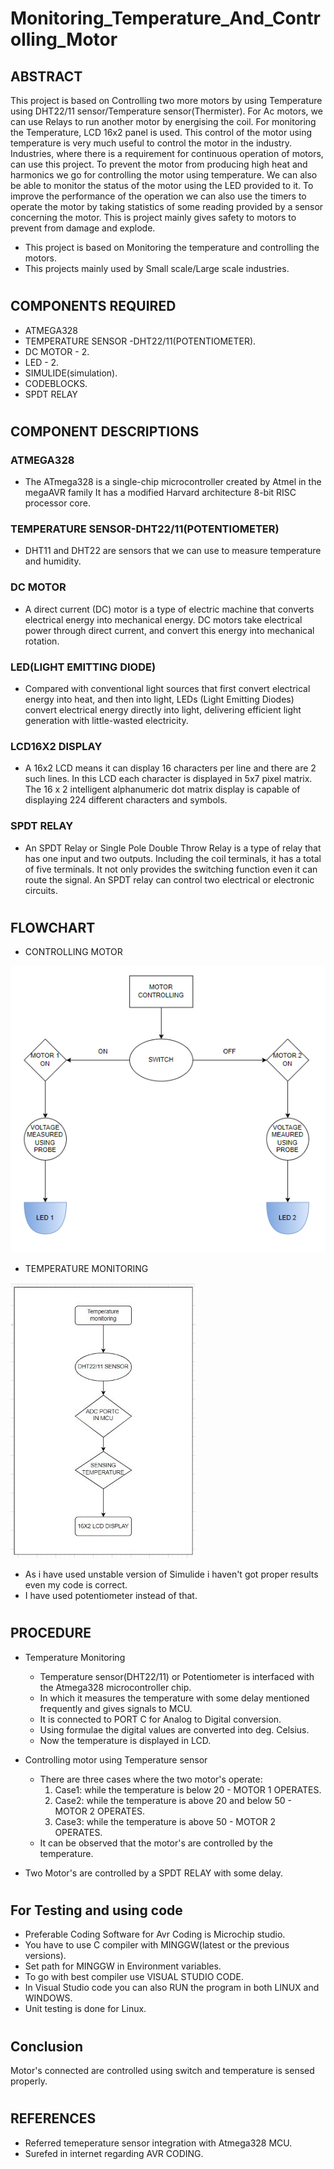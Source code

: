 # Monitoring_Temperature_And_Controlling_Motor

##  ABSTRACT
This project is based on Controlling two more motors by using Temperature using DHT22/11 sensor/Temperature sensor(Thermister). For Ac motors, we can use Relays to run another motor by energising the coil. For monitoring the Temperature, LCD 16x2 panel is used. This control of the motor using temperature is very much useful to control the motor in the industry. Industries, where there is a requirement for continuous operation of motors, can use this project. To prevent the motor from producing high heat and harmonics we go for controlling the motor using temperature. We can also be able to monitor the status of the motor using the LED provided to it. To improve the performance of the operation we can also use the timers to operate the motor by taking statistics of some reading provided by a sensor concerning the motor. This is project mainly gives safety to motors to prevent from damage and explode.


*   This project is based on Monitoring the temperature and controlling the motors.
*   This projects mainly used by Small scale/Large scale industries.
# 
## COMPONENTS REQUIRED

* ATMEGA328
* TEMPERATURE SENSOR -DHT22/11(POTENTIOMETER).
* DC MOTOR - 2.
* LED - 2.
* SIMULIDE(simulation).
* CODEBLOCKS.
* SPDT RELAY
# 
## COMPONENT DESCRIPTIONS
### ATMEGA328

* The ATmega328 is a single-chip microcontroller created by Atmel in the megaAVR family It has a modified Harvard architecture 8-bit RISC processor core.

### TEMPERATURE SENSOR-DHT22/11(POTENTIOMETER)

* DHT11 and DHT22 are sensors that we can use to measure temperature and humidity.

### DC MOTOR

* A direct current (DC) motor is a type of electric machine that converts electrical energy into mechanical energy. DC motors take electrical power through direct current, and convert this energy into mechanical rotation.

### LED(LIGHT EMITTING DIODE)

* Compared with conventional light sources that first convert electrical energy into heat, and then into light, LEDs (Light Emitting Diodes) convert electrical energy directly into light, delivering efficient light generation with little-wasted electricity.

### LCD16X2 DISPLAY

* A 16x2 LCD means it can display 16 characters per line and there are 2 such lines. In this LCD each character is displayed in 5x7 pixel matrix. The 16 x 2 intelligent alphanumeric dot matrix display is capable of displaying 224 different characters and symbols.

### SPDT RELAY
* An SPDT Relay or Single Pole Double Throw Relay is a type of relay that has one input and two outputs. Including the coil terminals, it has a total of five terminals. It not only provides the switching function even it can route the signal. An SPDT relay can control two electrical or electronic circuits.
# 

## FLOWCHART

* CONTROLLING MOTOR

![MOTOR_CONTROL](https://github.com/Rajasekhar22/image/blob/main/2022-04-23-12-19-26.png)

* TEMPERATURE MONITORING

![MONITOR_TEMPERATURE](https://github.com/Rajasekhar22/image/blob/main/TEMP.jpeg)

* As i have used unstable version of Simulide i haven't got proper results even my code is correct.
* I have used potentiometer instead of that.
# 
## PROCEDURE

* Temperature Monitoring
  * Temperature sensor(DHT22/11) or Potentiometer is interfaced with the Atmega328 microcontroller chip.
  * In which it measures the temperature with some delay mentioned frequently and gives signals to MCU.
  * It is connected to PORT C for Analog to Digital conversion.
  * Using formulae the digital values are converted into deg. Celsius.
  * Now the temperature is displayed in LCD.

* Controlling motor using Temperature sensor
  * There are three cases where the two motor's operate:
    1. Case1: while the temperature is below 20 - MOTOR 1 OPERATES.
    2. Case2: while the temperature is above 20 and below 50 - MOTOR 2 OPERATES.
    3. Case3: while the temperature is above 50 - MOTOR 2 OPERATES.
  * It can be observed that the motor's are controlled by the temperature.

* Two Motor's are controlled by a SPDT RELAY with some delay.
# 
## For Testing and using code

* Preferable Coding Software for Avr Coding is Microchip studio.
* You have to use C compiler with MINGGW(latest or the previous versions).
* Set path for MINGGW in Environment variables.
* To go with best compiler use VISUAL STUDIO CODE.
* In Visual Studio code you can also RUN the program in both LINUX and WINDOWS.
* Unit testing is done for Linux.
# 
## Conclusion
  
  Motor's connected are controlled using switch and temperature is sensed properly.
# 
## REFERENCES

* Referred temeperature sensor integration with Atmega328 MCU.
* Surefed in internet regarding AVR CODING.
# 
